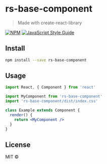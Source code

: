 # rs-base-component

> Made with create-react-library

[![NPM](https://img.shields.io/npm/v/rs-base-component.svg)](https://www.npmjs.com/package/rs-base-component) [![JavaScript Style Guide](https://img.shields.io/badge/code_style-standard-brightgreen.svg)](https://standardjs.com)

## Install

```bash
npm install --save rs-base-component
```

## Usage

```jsx
import React, { Component } from 'react'

import MyComponent from 'rs-base-component'
import 'rs-base-component/dist/index.css'

class Example extends Component {
  render() {
    return <MyComponent />
  }
}
```

## License

MIT © [](https://github.com/)
